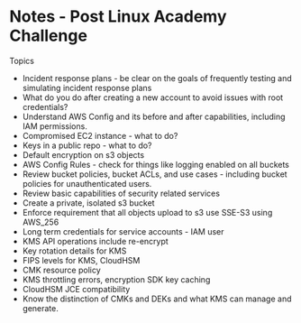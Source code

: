 # Notes - Post Linux Academy Challenge


Topics

* Incident response plans - be clear on the goals of frequently testing and simulating incident response plans
* What do you do after creating a new account to avoid issues with root credentials?
* Understand AWS Config and its before and after capabilities, including IAM permissions.
* Compromised EC2 instance - what to do?
* Keys in a public repo - what to do?
* Default encryption on s3 objects
* AWS Config Rules - check for things like logging enabled on all buckets
* Review bucket policies, bucket ACLs, and use cases - including bucket policies for unauthenticated users.
* Review basic capabilities of security related services
* Create a private, isolated s3 bucket
* Enforce requirement that all objects upload to s3 use SSE-S3 using AWS_256
* Long term credentials for service accounts - IAM user
* KMS API operations include re-encrypt
* Key rotation details for KMS
* FIPS levels for KMS, CloudHSM
* CMK resource policy
* KMS throttling errors, encryption SDK key caching
* CloudHSM JCE compatibility
* Know the distinction of CMKs and DEKs and what KMS can manage and generate.